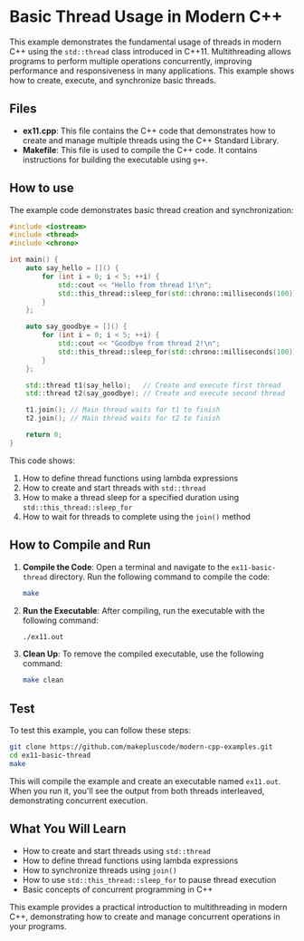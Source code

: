 # Basic Thread Usage in Modern C++

This example demonstrates the fundamental usage of threads in modern C++ using the `std::thread` class introduced in C++11. Multithreading allows programs to perform multiple operations concurrently, improving performance and responsiveness in many applications. This example shows how to create, execute, and synchronize basic threads.

## Files

- **ex11.cpp**: This file contains the C++ code that demonstrates how to create and manage multiple threads using the C++ Standard Library.
- **Makefile**: This file is used to compile the C++ code. It contains instructions for building the executable using `g++`.

## How to use

The example code demonstrates basic thread creation and synchronization:

```cpp
#include <iostream>
#include <thread>
#include <chrono>

int main() {
    auto say_hello = []() {
        for (int i = 0; i < 5; ++i) {
            std::cout << "Hello from thread 1!\n";
            std::this_thread::sleep_for(std::chrono::milliseconds(100)); // Wait for 100ms
        }
    };

    auto say_goodbye = []() {
        for (int i = 0; i < 5; ++i) {
            std::cout << "Goodbye from thread 2!\n";
            std::this_thread::sleep_for(std::chrono::milliseconds(100)); // Wait for 100ms
        }
    };

    std::thread t1(say_hello);   // Create and execute first thread
    std::thread t2(say_goodbye); // Create and execute second thread

    t1.join(); // Main thread waits for t1 to finish
    t2.join(); // Main thread waits for t2 to finish

    return 0;
}
```

This code shows:
1. How to define thread functions using lambda expressions
2. How to create and start threads with `std::thread`
3. How to make a thread sleep for a specified duration using `std::this_thread::sleep_for`
4. How to wait for threads to complete using the `join()` method

## How to Compile and Run

1. **Compile the Code**: Open a terminal and navigate to the `ex11-basic-thread` directory. Run the following command to compile the code:
   ```bash
   make
   ```

2. **Run the Executable**: After compiling, run the executable with the following command:
   ```bash
   ./ex11.out
   ```

3. **Clean Up**: To remove the compiled executable, use the following command:
   ```bash
   make clean
   ```

## Test

To test this example, you can follow these steps:

```bash
git clone https://github.com/makepluscode/modern-cpp-examples.git
cd ex11-basic-thread
make
```

This will compile the example and create an executable named `ex11.out`. When you run it, you'll see the output from both threads interleaved, demonstrating concurrent execution.

## What You Will Learn

- How to create and start threads using `std::thread`
- How to define thread functions using lambda expressions
- How to synchronize threads using `join()`
- How to use `std::this_thread::sleep_for` to pause thread execution
- Basic concepts of concurrent programming in C++

This example provides a practical introduction to multithreading in modern C++, demonstrating how to create and manage concurrent operations in your programs.
